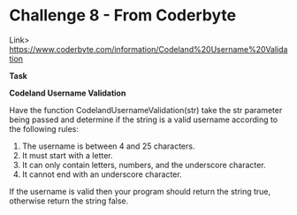 # Challenge 8 - From Coderbyte
Link> https://www.coderbyte.com/information/Codeland%20Username%20Validation

**Task**

**Codeland Username Validation**

Have the function CodelandUsernameValidation(str) take the str parameter being passed and determine if the string is a valid username according to the following rules:

1. The username is between 4 and 25 characters.
2. It must start with a letter.
3. It can only contain letters, numbers, and the underscore character.
4. It cannot end with an underscore character.

If the username is valid then your program should return the string true, otherwise return the string false.